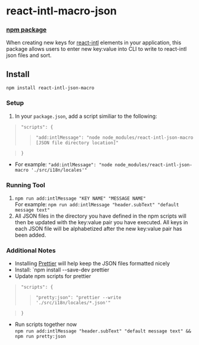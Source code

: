 # react-intl-macro-json

### [npm package](https://www.npmjs.com/package/react-intl-json-macro)

When creating new keys for [react-intl](https://www.npmjs.com/package/react-intl) elements in your application, this package allows users to enter new key:value into CLI to write to react-intl json files and sort.

## Install
`npm install react-intl-json-macro`


### Setup
1. In your `package.json`, add a script similiar to the following:
 >`"scripts": {`
 >>`"add:intlMessage": "node node_modules/react-intl-json-macro [JSON file directory location]"`
 
 >`}`
  * For example: `"add:intlMessage": "node node_modules/react-intl-json-macro './src/i18n/locales'"`
  

### Running Tool
1. `npm run add:intlMessage "KEY NAME" "MESSAGE NAME"`  
For example: `npm run add:intlMessage "header.subText" "default message text"`
2. All JSON files in the directory you have defined in the npm scripts will then be updated with the key:value pair you have executed. All keys in each JSON file will be alphabetized after the new key:value pair has been added.


### Additional Notes
  * Installing [Prettier](https://www.npmjs.com/package/prettier) will help keep the JSON files formatted nicely
  * Install: `npm install --save-dev prettier
  * Update npm scripts for prettier
  >`"scripts": {`
  >>`"pretty:json": "prettier --write './src/i18n/locales/*.json'"`
 
  >`}`
  * Run scripts together now  
  `npm run add:intlMessage "header.subText" "default message text" && npm run pretty:json`
